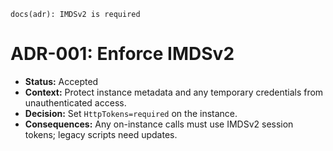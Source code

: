 `docs(adr): IMDSv2 is required`

# ADR-001: Enforce IMDSv2

- **Status:** Accepted
- **Context:** Protect instance metadata and any temporary credentials from unauthenticated access.
- **Decision:** Set `HttpTokens=required` on the instance.
- **Consequences:** Any on-instance calls must use IMDSv2 session tokens; legacy scripts need updates.
